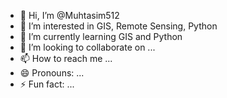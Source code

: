 - 👋 Hi, I’m @Muhtasim512
- 👀 I’m interested in GIS, Remote Sensing, Python  
- 🌱 I’m currently learning GIS and Python  
- 💞️ I’m looking to collaborate on ...
- 📫 How to reach me ...
- 😄 Pronouns: ...
- ⚡ Fun fact: ...

<!---
Muhtasim512/Muhtasim512 is a ✨ special ✨ repository because its `README.md` (this file) appears on your GitHub profile.
You can click the Preview link to take a look at your changes.
--->

